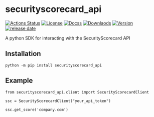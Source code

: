 # securityscorecard_api

[![Actions Status](https://img.shields.io/github/workflow/status/woodtechie1428/securityscorecard-pysdk/Publish%20Python%20%F0%9F%90%8D%20distributions%20%F0%9F%93%A6%20to%20PyPI?style=plastic)](https://github.com/woodtechie1428/securityscorecard-pysdk/actions)
[![License](https://img.shields.io/github/license/woodtechie1428/securityscorecard-pysdk?style=plastic)](https://github.com/woodtechie1428/securityscorecard-pysdk/blob/main/LICENSE)
[![Docss](https://img.shields.io/readthedocs/securityscorecard-pysdk?style=plastic)](https://securityscorecard-pysdk.readthedocs.io/en/latest/)
[![Downlaods](https://img.shields.io/pypi/dm/securityscorecard-api?style=plastic)](https://pypi.org/project/securityscorecard-api/)
[![Version](https://img.shields.io/github/v/release/woodtechie1428/securityscorecard-pysdk?sort=semver&style=plastic)](https://github.com/woodtechie1428/securityscorecard-pysdk/releases)
[![release date](https://img.shields.io/github/release-date/woodtechie1428/securityscorecard-pysdk?style=plastic)](https://github.com/woodtechie1428/securityscorecard-pysdk/releases)

A python SDK for interacting with the SecurityScorecard API


## Installation
```
python -m pip install securityscorecard_api
```

## Example 

```
from securityscorecard_api.client import SecurityScorecardClient

ssc = SecurityScorecardClient("your_api_token")

ssc.get_score('company.com')

```

